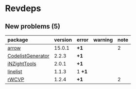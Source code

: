 # Revdeps

## New problems (5)

|package           |version |error    |warning |note |
|:-----------------|:-------|:--------|:-------|:----|
|[arrow](problems.md#arrow)|15.0.1  |__+1__   |        |2    |
|[CodelistGenerator](problems.md#codelistgenerator)|2.2.3   |__+1__   |        |     |
|[iNZightTools](problems.md#inzighttools)|2.0.1   |__+1__   |        |     |
|[linelist](problems.md#linelist)|1.1.3   |1 __+1__ |        |     |
|[rWCVP](problems.md#rwcvp)|1.2.4   |__+1__   |        |2    |

